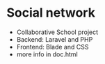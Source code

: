 # Social network
- Collaborative School project
- Backend: Laravel and PHP
- Frontend: Blade and CSS
- more info in doc.html